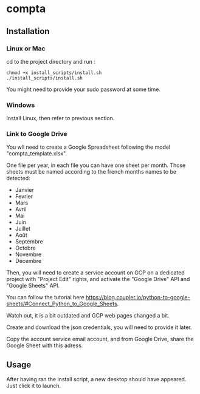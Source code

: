 # compta

## Installation

### Linux or Mac

cd to the project directory and run :

```
chmod +x install_scripts/install.sh
./install_scripts/install.sh
```

You might need to provide your sudo password at some time.

### Windows

Install Linux, then refer to previous section.

### Link to Google Drive

You wll need to create a Google Spreadsheet following the model "compta_template.xlsx".

One file per year, in each file you can have one sheet per month.
Those sheets must be named according to the french months names to be detected:
  * Janvier
  * Fevrier
  * Mars
  * Avril
  * Mai
  * Juin
  * Juillet
  * Août
  * Septembre
  * Octobre
  * Novembre
  * Décembre
  
Then, you will need to create a service account on GCP on a dedicated project with "Project Edit" rights, and activate the "Google Drive" API and "Google Sheets" API.

You can follow the tutorial here https://blog.coupler.io/python-to-google-sheets/#Connect_Python_to_Google_Sheets.

Watch out, it is a bit outdated and GCP web pages changed a bit.

Create and download the json credentials, you will need to provide it later.

Copy the account service email account, and from Google Drive, share the Google Sheet with this adress.

## Usage

After having ran the install script, a new desktop should have appeared. Just click it to launch.
